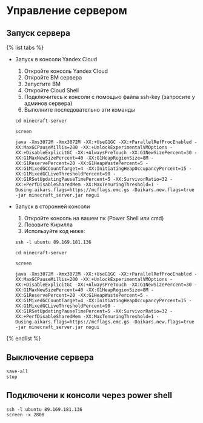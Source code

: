 # Управление сервером

## Запуск сервера
{% list tabs %}

- Запуск в консоли Yandex Cloud

  1. Откройте консоль Yandex Cloud
  2. Откройте ВМ сервера
  3. Запустите ВМ
  4. Откройте Cloud Shell
  5. Подключитесь к консоли с помощью файла ssh-key (запросите у админов сервера)
  6. Выполните последовательно эти команды
  ```
  cd minecraft-server
  ```
  ```
  screen
  ```
  ```
  java -Xms3072M -Xmx3072M -XX:+UseG1GC -XX:+ParallelRefProcEnabled -XX:MaxGCPauseMillis=200 -XX:+UnlockExperimentalVMOptions -XX:+DisableExplicitGC -XX:+AlwaysPreTouch -XX:G1NewSizePercent=30 -XX:G1MaxNewSizePercent=40 -XX:G1HeapRegionSize=8M -XX:G1ReservePercent=20 -XX:G1HeapWastePercent=5 -XX:G1MixedGCCountTarget=4 -XX:InitiatingHeapOccupancyPercent=15 -XX:G1MixedGCLiveThresholdPercent=90 -XX:G1RSetUpdatingPauseTimePercent=5 -XX:SurvivorRatio=32 -XX:+PerfDisableSharedMem -XX:MaxTenuringThreshold=1 -Dusing.aikars.flags=https://mcflags.emc.gs -Daikars.new.flags=true -jar minecraft_server.jar nogui
  ```

- Запуск в сторонней консоли

  1. Откройте консоль на вашем пк (Power Shell или cmd)
  2. Позовите Кирилла
  3. Используйте код ниже:
  ```
  ssh -l ubuntu 89.169.181.136
  ```
  ```
  cd minecraft-server
  ```
  ```
  screen
  ```
  ```
  java -Xms3072M -Xmx3072M -XX:+UseG1GC -XX:+ParallelRefProcEnabled -XX:MaxGCPauseMillis=200 -XX:+UnlockExperimentalVMOptions -XX:+DisableExplicitGC -XX:+AlwaysPreTouch -XX:G1NewSizePercent=30 -  XX:G1MaxNewSizePercent=40 -XX:G1HeapRegionSize=8M -XX:G1ReservePercent=20 -XX:G1HeapWastePercent=5 -XX:G1MixedGCCountTarget=4 -XX:InitiatingHeapOccupancyPercent=15 -XX:G1MixedGCLiveThresholdPercent=90 -XX:G1RSetUpdatingPauseTimePercent=5 -XX:SurvivorRatio=32 -XX:+PerfDisableSharedMem -XX:MaxTenuringThreshold=1 -Dusing.aikars.flags=https://mcflags.emc.gs -Daikars.new.flags=true -jar minecraft_server.jar nogui

{% endlist %}

## Выключение сервера
```
save-all
stop
```

## Подключени к консоли через power shell
```
ssh -l ubuntu 89.169.181.136
screen -x 2808
```


